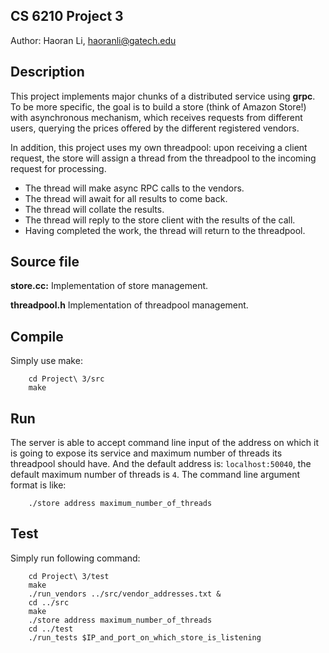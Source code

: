 ## CS 6210 Project 3
Author: Haoran Li, haoranli@gatech.edu

## Description
This project implements major chunks of a distributed service using **grpc**. To be more specific, the goal is to build a store (think of Amazon Store!) with asynchronous mechanism, which receives requests from different users, querying the prices offered by the different registered vendors.

In addition, this project uses my own threadpool: upon receiving a client request, the store will assign a thread from the threadpool to the incoming request for processing.
* The thread will make async RPC calls to the vendors.
* The thread will await for all results to come back.
* The thread will collate the results.
* The thread will reply to the store client with the results of the call.
* Having completed the work, the thread will return to the threadpool.

## Source file
**store.cc:** Implementation of store management.

**threadpool.h** Implementation of threadpool management.

## Compile
Simply use make:
```
	cd Project\ 3/src
	make
```

## Run
The server is able to accept command line input of the address on which it is going to expose its service and maximum number of threads its threadpool should have. 
And the default address is: `localhost:50040`, the default maximum number of threads is `4`.
The command line argument format is like:
```
	./store address maximum_number_of_threads
```

## Test
Simply run following command:
```
	cd Project\ 3/test
	make
	./run_vendors ../src/vendor_addresses.txt &
	cd ../src
	make
	./store address maximum_number_of_threads
	cd ../test
	./run_tests $IP_and_port_on_which_store_is_listening 
```